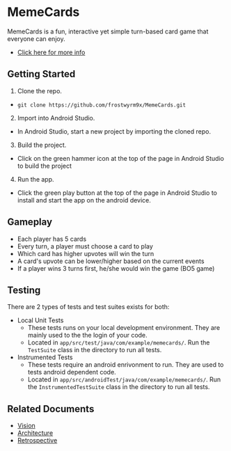 # MemeCards
MemeCards is a fun, interactive yet simple turn-based card game that everyone can enjoy.
- [Click here for more info](https://github.com/emilebui/MemeCards/tree/master/website)

## Getting Started
1. Clone the repo.
- `git clone https://github.com/frostwyrm9x/MemeCards.git`
2. Import into Android Studio.
- In Android Studio, start a new project by importing the cloned repo.
3. Build the project.
- Click on the green hammer icon at the top of the page in Android Studio to build the project
4. Run the app.
- Click the green play button at the top of the page in Android Studio to install and start the app on the android device.

## Gameplay
- Each player has 5 cards
- Every turn, a player must choose a card to play
- Which card has higher upvotes will win the turn
- A card's upvote can be lower/higher based on the current events
- If a player wins 3 turns first, he/she would win the game (BO5 game)

## Testing
There are 2 types of tests and test suites exists for both:
- Local Unit Tests
    - These tests runs on your local development environment. They are mainly used to the the login of your code.
    - Located in `app/src/test/java/com/example/memecards/`. Run the `TestSuite` class in the directory to run all tests.
- Instrumented Tests
    - These tests require an android enrivonment to run. They are used to tests android dependent code.
    - Located in `app/src/androidTest/java/com/example/memecards/`. Run the `InstrumentedTestSuite` class in the directory to run all tests.

## Related Documents
- [Vision](VISION.md)
- [Architecture](ARCHITECTURE.md)
- [Retrospective](RETROSPECTIVE.md)
